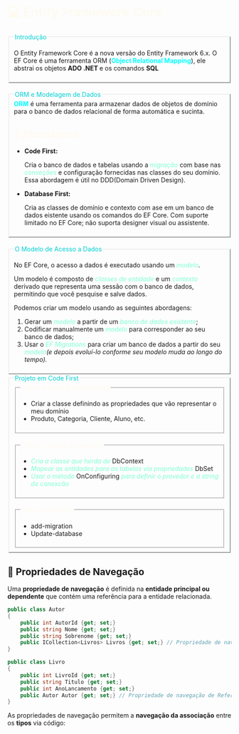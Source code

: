 <h1 style="color: #FFFAF0"> 💻 Entity Framework Core </h1>

<div>
<fieldset style="border-style: outset">
    <legend  style="color: #00CED1">Introdução</legend>
    <p>O Entity Framework Core é a nova versão do Entity Framework 6.x.
        O EF Core é uma ferramenta ORM (<strong style="color: #00FFFF">Object Relational Mapping</strong>), ele abstrai os objetos <strong> ADO .NET </strong> e os comandos <strong>SQL</strong>
    </p>
</fieldset>
</div><br>

<div>
    <fieldset  style="border-style: outset">
        <legend style="color: #00CED1">ORM e Modelagem de Dados</legend>
        <strong style="color: #00FFFF">ORM</strong> é uma ferramenta para armazenar dados de objetos de domínio para o banco de dados relacional de forma automática e sucinta.
        <h2 style="color: #FFFAF0"> 🧩 Abordagens</h2>
        <ul>
            <li><strong>Code First:</strong></li>
            <p>
                Cria o banco de dados e tabelas usando a <i style="color: #7FFFD4">migração</i> com base nas <i style="color: #7FFFD4">conveções</i> e configuração fornecidas nas classes do seu domínio.
                Essa abordagem é útil no DDD(Domain Driven Design).
            </p>
            <li><strong>Database First:</strong></li>
            <p>
                Cria as classes de domínio e contexto com ase em um banco de dados eistente
                usando os comandos do EF Core.
                Com suporte limitado no EF Core; não suporta designer visual ou assistente.
            </p>
        </ul>
    </fieldset>
</div><br>

<div>
    <fieldset  style="border-style: outset">
        <legend  style="color: #00CED1"> O Modelo de Acesso a Dados</legend>
        <div>
        <p>
            No EF Core, o acesso a dados é executado usando um <i style="color: #7FFFD4">modelo</i>.
        </p>
        <p>
            Um modelo é composto de <i style="color: #7FFFD4">classes de entidade</i> e um <i style="color: #7FFFD4">contexto</i> derivado que representa uma sessão com o banco de dados, permitindo que você pesquise e salve dados.
        </p>
        </div>
        <session>
            <p>Podemos criar um modelo usando as seguintes abordagens:</p>
            <ol>
                <li>
                    Gerar um <i style="color: #7FFFD4">modelo</i> a partir de um <i style="color: #7FFFD4">banco de dados existente</i>;
                </li>
                <li>
                    Codificar manualmente um <i style="color: #7FFFD4">modelo</i> para corresponder ao seu banco de dados;
                </li>
                <li>
                    Usar o <i style="color: #7FFFD4">EF Migrations</i> para criar um banco de dados a partir do seu <i style="color: #7FFFD4">modelo</i><em>(e depois evoluí-lo conforme seu modelo muda ao longo do tempo).</em>
                </li>
            </ol>
        </session>
    </fieldset>
</div>
<div>
    <fieldset style="border-style: outset">
        <legend  style="color: #00CED1">Projeto em Code First</legend>
    <fieldset>
        <legend style="color: #FFFAF0">Definir o modelo de entidades</legend>
        <ul>
        <li> Criar a classe definindo as propriedades que vão representar o meu domínio</li>
        <li> Produto, Categoria, Cliente, Aluno, etc.</li>
        </ul>
    </fieldset>
    <br>
    <fieldset>
        <legend style="color: #FFFAF0">Definir a classe de contexto</legend>
        <ul>
        <li> <i style="color: #7FFFD4">Cria a classe que herda de</i> DbContext</li>
        <li> <i style="color: #7FFFD4">Mapear as entidades para as tabelas via propriedades</i> DbSet</li>
        <li><i style="color: #7FFFD4"> Usar o método</i> OnConfiguring<i style="color: #7FFFD4"> para definir o provedor e a string de conexcão</i></li>
        </ul>
    </fieldset>
    <br>
    <fieldset>
        <legend style="color: #FFFAF0">Usar o Migrations</legend>
        <ul>
        <li> add-migration</li>
        <li> Update-database</li>
        </ul>
    </fieldset>
    </fieldset>
</div>

## 🧭 Propriedades de Navegação

Uma **propriedade de navegação** é definida na **entidade principal ou dependente** que contém uma referência para a entidade relacionada.

```c#
public class Autor 
{
    public int AutorId {get; set;}
    public string Nome {get; set;}
    public string Sobrenome {get; set;}
    public ICollection<Livros> Livros {get; set;} // Propriedade de navegação de Coleção
}
```

```c#
public class Livro 
{
    public int LivroId {get; set;}
    public string Titulo {get; set;}
    public int AnoLancamento {get; set;}
    public Autor Autor {get; set;} // Propriedade de navegação de Referência
}
```

As propriedades de navegação permitem a **navegação da associação** entre os **tipos** via código:
